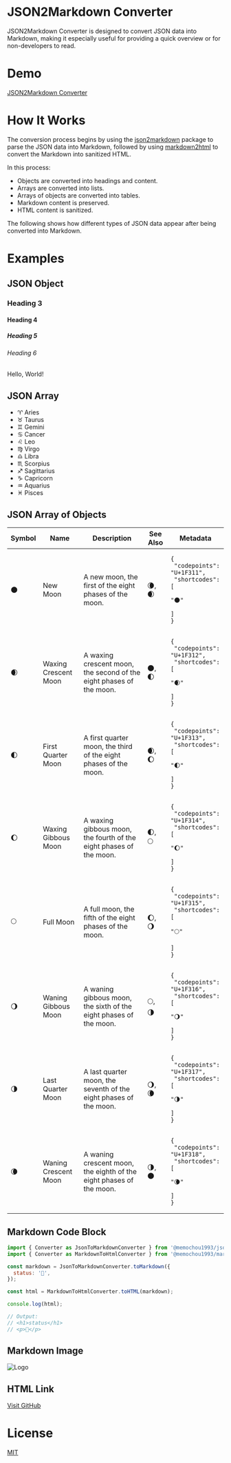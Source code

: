 # JSON2Markdown Converter

JSON2Markdown Converter is designed to convert JSON data into Markdown, making it especially useful for providing a quick overview or for non-developers to read.

# Demo

[JSON2Markdown Converter](https://memochou1993.github.io/json2markdown-converter/)

# How It Works

The conversion process begins by using the [json2markdown](https://github.com/memochou1993/json2markdown) package to parse the JSON data into Markdown, followed by using [markdown2html](https://github.com/memochou1993/markdown2html) to convert the Markdown into sanitized HTML.

In this process:

- Objects are converted into headings and content.
- Arrays are converted into lists.
- Arrays of objects are converted into tables.
- Markdown content is preserved.
- HTML content is sanitized.

The following shows how different types of JSON data appear after being converted into Markdown.

# Examples

## JSON Object

### Heading 3

#### Heading 4

##### Heading 5

###### Heading 6

Hello, World!

## JSON Array

- ♈ Aries
- ♉ Taurus
- ♊ Gemini
- ♋ Cancer
- ♌ Leo
- ♍ Virgo
- ♎ Libra
- ♏ Scorpius
- ♐ Sagittarius
- ♑ Capricorn
- ♒ Aquarius
- ♓ Pisces

## JSON Array of Objects

| Symbol | Name | Description | See Also | Metadata |
| --- | --- | --- | --- | --- |
| 🌑 | New Moon | A new moon, the first of the eight phases of the moon. | 🌘, 🌒 | <pre><code>{<br>  "codepoints": "U+1F311",<br>  "shortcodes": [<br>    ":new_moon:"<br>  ]<br>}</code></pre> |
| 🌒 | Waxing Crescent Moon | A waxing crescent moon, the second of the eight phases of the moon. | 🌑, 🌓 | <pre><code>{<br>  "codepoints": "U+1F312",<br>  "shortcodes": [<br>    ":waxing_crescent_moon:"<br>  ]<br>}</code></pre> |
| 🌓 | First Quarter Moon | A first quarter moon, the third of the eight phases of the moon. | 🌒, 🌔 | <pre><code>{<br>  "codepoints": "U+1F313",<br>  "shortcodes": [<br>    ":first_quarter_moon:"<br>  ]<br>}</code></pre> |
| 🌔 | Waxing Gibbous Moon | A waxing gibbous moon, the fourth of the eight phases of the moon. | 🌓, 🌕 | <pre><code>{<br>  "codepoints": "U+1F314",<br>  "shortcodes": [<br>    ":waxing_gibbous_moon:"<br>  ]<br>}</code></pre> |
| 🌕 | Full Moon | A full moon, the fifth of the eight phases of the moon. | 🌔, 🌖 | <pre><code>{<br>  "codepoints": "U+1F315",<br>  "shortcodes": [<br>    ":full_moon:"<br>  ]<br>}</code></pre> |
| 🌖 | Waning Gibbous Moon | A waning gibbous moon, the sixth of the eight phases of the moon. | 🌕, 🌗 | <pre><code>{<br>  "codepoints": "U+1F316",<br>  "shortcodes": [<br>    ":waning_gibbous_moon:"<br>  ]<br>}</code></pre> |
| 🌗 | Last Quarter Moon | A last quarter moon, the seventh of the eight phases of the moon. | 🌖, 🌘 | <pre><code>{<br>  "codepoints": "U+1F317",<br>  "shortcodes": [<br>    ":last_quarter_moon:"<br>  ]<br>}</code></pre> |
| 🌘 | Waning Crescent Moon | A waning crescent moon, the eighth of the eight phases of the moon. | 🌗, 🌑 | <pre><code>{<br>  "codepoints": "U+1F318",<br>  "shortcodes": [<br>    ":waning_crescent_moon:"<br>  ]<br>}</code></pre> |

## Markdown Code Block

```js
import { Converter as JsonToMarkdownConverter } from '@memochou1993/json2markdown';
import { Converter as MarkdownToHtmlConverter } from '@memochou1993/markdown2html';

const markdown = JsonToMarkdownConverter.toMarkdown({
  status: '😤',
});

const html = MarkdownToHtmlConverter.toHTML(markdown);

console.log(html);

// Output:
// <h1>status</h1>
// <p>😤</p>
```

## Markdown Image

![Logo](https://memochou1993.github.io/json2markdown-converter/logo.svg)

## HTML Link

<a onmouseover="alert('XSS Attack will be ineffective!')" target="_blank" href="https://github.com/memochou1993/json2markdown-converter">Visit GitHub</a>

# License

[MIT](https://github.com/memochou1993/json2markdown-converter/blob/main/LICENSE)
